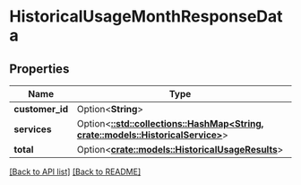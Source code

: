 # HistoricalUsageMonthResponseData

## Properties

Name | Type | Description | Notes
------------ | ------------- | ------------- | -------------
**customer_id** | Option<**String**> |  | [readonly]
**services** | Option<[**::std::collections::HashMap&lt;String, crate::models::HistoricalService&gt;**](HistoricalService.md)> |  | 
**total** | Option<[**crate::models::HistoricalUsageResults**](HistoricalUsageResults.md)> |  | 

[[Back to API list]](../README.md#documentation-for-api-endpoints) [[Back to README]](../README.md)


